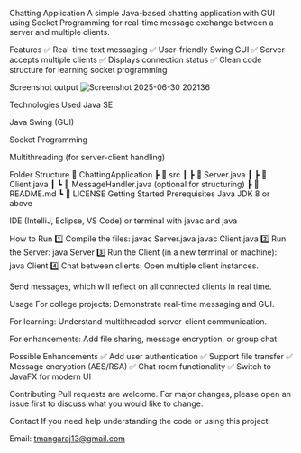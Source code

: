 Chatting Application
A simple Java-based chatting application with GUI using Socket Programming for real-time message exchange between a server and multiple clients.

Features
✅ Real-time text messaging
✅ User-friendly Swing GUI
✅ Server accepts multiple clients
✅ Displays connection status
✅ Clean code structure for learning socket programming

Screenshot output
![Screenshot 2025-06-30 202136](https://github.com/user-attachments/assets/d9bcc877-59f6-4ba6-a5e5-43d59c02957f)

Technologies Used
Java SE

Java Swing (GUI)

Socket Programming

Multithreading (for server-client handling)

Folder Structure
📂 ChattingApplication
 ┣ 📂 src
 ┃ ┣ 📜 Server.java
 ┃ ┣ 📜 Client.java
 ┃ ┗ 📜 MessageHandler.java (optional for structuring)
 ┣ 📜 README.md
 ┗ 📜 LICENSE
Getting Started
Prerequisites
Java JDK 8 or above

IDE (IntelliJ, Eclipse, VS Code) or terminal with javac and java

How to Run
1️⃣ Compile the files:
javac Server.java
javac Client.java
2️⃣ Run the Server:
java Server
3️⃣ Run the Client (in a new terminal or machine):
java Client
4️⃣ Chat between clients:
Open multiple client instances.

Send messages, which will reflect on all connected clients in real time.

Usage
For college projects: Demonstrate real-time messaging and GUI.

For learning: Understand multithreaded server-client communication.

For enhancements: Add file sharing, message encryption, or group chat.

Possible Enhancements
✅ Add user authentication
✅ Support file transfer
✅ Message encryption (AES/RSA)
✅ Chat room functionality
✅ Switch to JavaFX for modern UI

Contributing
Pull requests are welcome. For major changes, please open an issue first to discuss what you would like to change.

Contact
If you need help understanding the code or using this project:

Email: tmangaraj13@gmail.com
